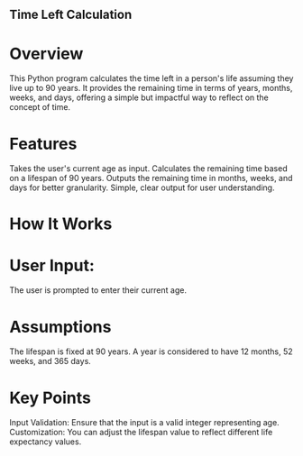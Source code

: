 ## Time Left Calculation
# Overview
This Python program calculates the time left in a person's life assuming they live up to 90 years. It provides the remaining time in terms of years, months, weeks, and days, offering a simple but impactful way to reflect on the concept of time.

# Features
Takes the user's current age as input.
Calculates the remaining time based on a lifespan of 90 years.
Outputs the remaining time in months, weeks, and days for better granularity.
Simple, clear output for user understanding.
# How It Works
# User Input:
The user is prompted to enter their current age.

# Assumptions
The lifespan is fixed at 90 years.
A year is considered to have 12 months, 52 weeks, and 365 days.
# Key Points
Input Validation: Ensure that the input is a valid integer representing age.
Customization: You can adjust the lifespan value to reflect different life expectancy values.
